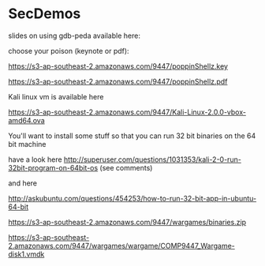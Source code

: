 # SecDemos

slides on using gdb-peda available here:

choose your poison (keynote or pdf):

https://s3-ap-southeast-2.amazonaws.com/9447/poppinShellz.key

https://s3-ap-southeast-2.amazonaws.com/9447/poppinShellz.pdf


Kali linux vm is available here

https://s3-ap-southeast-2.amazonaws.com/9447/Kali-Linux-2.0.0-vbox-amd64.ova

You'll want to install some stuff so that you can run 32 bit binaries on the 64 bit machine

have a look here http://superuser.com/questions/1031353/kali-2-0-run-32bit-program-on-64bit-os
(see comments)

and here

http://askubuntu.com/questions/454253/how-to-run-32-bit-app-in-ubuntu-64-bit








https://s3-ap-southeast-2.amazonaws.com/9447/wargames/binaries.zip

https://s3-ap-southeast-2.amazonaws.com/9447/wargames/wargame/COMP9447_Wargame-disk1.vmdk



